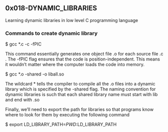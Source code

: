 ## 0x018-DYNAMIC_LIBRARIES
Learning  dynamic libraries in low level C programming language

### Commands to create dynamic library

$ gcc *.c -c -fPIC 

This command essentially generates one object file .o for each source file .c . The -fPIC flag ensures that the code is position-independent. This means it wouldn’t matter where the computer loads the code into memory.

$ gcc *.o -shared -o liball.so

 The wildcard * tells the compiler to compile all the .o files into a dynamic library which is specified by the -shared flag. The naming convention for dynamic libraries is such that each shared library name must start with lib and end with .so


Finally, we’ll need to export the path for libraries so that programs know where to look for them by executing the following command

 $ export LD_LIBRARY_PATH=$PWD:$LD_LIBRARY_PATH